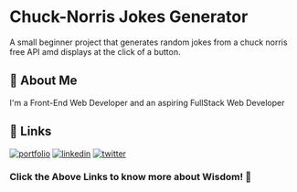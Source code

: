 # Chuck-Norris Jokes Generator

A small beginner project that generates random jokes from a chuck norris free API amd displays at the click of a button.

## 🚀 About Me

I'm a Front-End Web Developer and an aspiring FullStack Web Developer

## 🔗 Links

[![portfolio](https://img.shields.io/badge/my_portfolio-000?style=for-the-badge&logo=ko-fi&logoColor=white)](https://github.com/OnuWisdom)
[![linkedin](https://img.shields.io/badge/linkedin-0A66C2?style=for-the-badge&logo=linkedin&logoColor=white)](https://www.linkedin.com/OnuWisdom)
[![twitter](https://img.shields.io/badge/twitter-1DA1F2?style=for-the-badge&logo=twitter&logoColor=white)](https://x.com/wisdomonu7?s=09)

### Click the Above Links to know more about Wisdom! 👋
